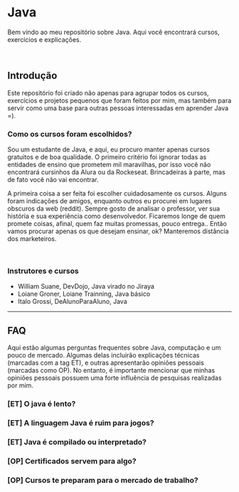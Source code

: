# Java
Bem vindo ao meu repositório sobre Java. Aqui você encontrará cursos, exercícios e explicações.

</br>

## Introdução
Este repositório foi criado não apenas para agrupar todos os cursos, exercícios e projetos pequenos que foram feitos por mim, mas também para servir como uma base para outras pessoas interessadas em aprender Java =).


### Como os cursos foram escolhidos?
Sou um estudante de Java, e aqui, eu procuro manter apenas cursos gratuitos e de boa qualidade. 
O primeiro critério foi ignorar todas as entidades de ensino que prometem mil maravilhas, por isso você não encontrará cursinhos da Alura ou da Rockeseat. Brincadeiras à parte, mas de fato você não vai encontrar.

A primeira coisa a ser feita foi escolher cuidadosamente os cursos. Alguns foram indicações de amigos, enquanto outros eu procurei em lugares obscuros da web (reddit). 
Sempre gosto de analisar o professor, ver sua história e sua experiência como desenvolvedor. Ficaremos longe de quem promete coisas, afinal, quem faz muitas promessas, pouco entrega.. Então vamos procurar apenas os que desejam ensinar, ok? Manteremos distância dos marketeiros. 

</br>

### Instrutores e cursos 
- William Suane, DevDojo, Java virado no Jiraya
- Loiane Groner, Loiane Trainning, Java básico
- Italo Grossi, DeAlunoParaAluno, Java 
  
___________________________

## FAQ 
Aqui estão algumas perguntas frequentes sobre Java, computação e um pouco de mercado. Algumas delas incluirão explicações técnicas (marcadas com a tag ET), e outras apresentarão opiniões pessoais (marcadas como OP). No entanto, é importante mencionar que minhas opiniões pessoais possuem uma forte influência de pesquisas realizadas por mim.

### [ET] O java é lento? 


### [ET] A linguagem Java é ruim para jogos?


### [ET] Java é compilado ou interpretado?


### [OP] Certificados servem para algo? 


### [OP] Cursos te preparam para o mercado de trabalho? 

